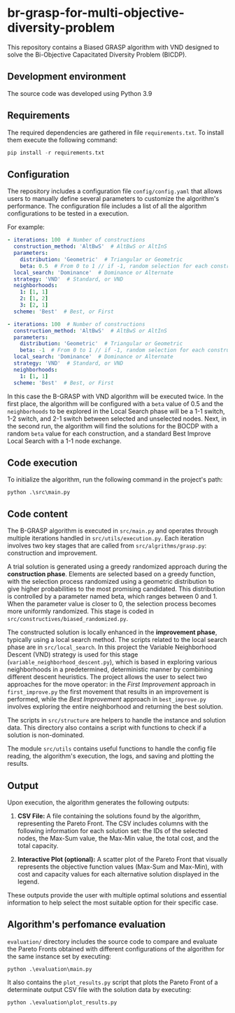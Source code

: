 # br-grasp-for-multi-objective-diversity-problem
This repository contains a Biased GRASP algorithm with VND designed to solve the Bi-Objective Capacitated Diversity Problem (BICDP).

## Development environment

The source code was developed using Python 3.9

## Requirements

The required dependencies are gathered in file ```requirements.txt```. To install them execute the following command:

```python
pip install -r requirements.txt
```

## Configuration
The repository includes a configuration file ```config/config.yaml``` that allows users to manually define several parameters to customize the algorithm's performance. The configuration file includes a list of all the algorithm configurations to be tested in a execution.

For example:

```yaml
- iterations: 100  # Number of constructions
  construction_method: 'AltBwS'  # AltBwS or AltInS
  parameters:
    distribution: 'Geometric'  # Triangular or Geometric
    beta: 0.5  # From 0 to 1 // if -1, random selection for each construction
  local_search: 'Dominance'  # Dominance or Alternate
  strategy: 'VND'  # Standard, or VND
  neighborhoods:
    1: [1, 1]
    2: [1, 2]
    3: [2, 1]
  scheme: 'Best'  # Best, or First

- iterations: 100  # Number of constructions
  construction_method: 'AltBwS'  # AltBwS or AltInS
  parameters:
    distribution: 'Geometric'  # Triangular or Geometric
    beta: -1  # From 0 to 1 // if -1, random selection for each construction
  local_search: 'Dominance'  # Dominance or Alternate
  strategy: 'VND'  # Standard, or VND
  neighborhoods:
    1: [1, 1]
  scheme: 'Best'  # Best, or First
```

In this case the B-GRASP with VND algorithm will be executed twice. In the first place, the algorithm will be configured with a `beta` value of 0.5 and the `neighborhoods` to be explored in the Local Search phase will be a 1-1 switch, 1-2 switch, and 2-1 switch between selected and unselected nodes. Next, in the second run, the algorithm will find the solutions for the BOCDP with a random `beta` value for each construction, and a standard Best Improve Local Search with a 1-1 node exchange.

## Code execution

To initialize the algorithm, run the following command in the project's path:

```console
python .\src\main.py
```

## Code content

The B-GRASP algorithm is executed in ```src/main.py``` and operates through multiple iterations handled in ```src/utils/execution.py```. Each iteration involves two key stages that are called from ```src/algrithms/grasp.py```: construction and improvement.

A trial solution is generated using a greedy randomized approach during the **construction phase**. Elements are selected based on a greedy function, with the selection process randomized using a geometric distribution to give higher probabilities to the most promising candidated. This distribution is controlled by a parameter named beta, which ranges between 0 and 1. When the parameter value is closer to 0, the selection process becomes more uniformly randomized. This stage is coded in ```src/constructives/biased_randomized.py```.

The constructed solution is locally enhanced in the **improvement phase**, typically using a local search method. The scripts related to the local search phase are in ```src/local_search```. In this project the Variable Neighborhood Descent (VND) strategy is used for this stage (```variable_neighborhood_descent.py```), which is based in exploring various neighborhoods in a predetermined, deterministic manner by combining different descent heuristics. The project allows the user to select two approaches for the move operator: in the *First Improvement* approach in ```first_improve.py``` the first movement that results in an improvement is performed, while the *Best Improvement* approach in ```best_improve.py``` involves exploring the entire neighborhood and returning the best solution.


The scripts in ```src/structure``` are helpers to handle the instance and solution data. This directory also contains a script with functions to check if a solution is non-dominated.

The module ```src/utils``` contains useful functions to handle the config file reading, the algorithm's execution, the logs, and saving and plotting the results.


## Output

Upon execution, the algorithm generates the following outputs:

1.	**CSV File:** A file containing the solutions found by the algorithm, representing the Pareto Front. The CSV includes columns with the following information for each solution set: the IDs of the selected nodes, the Max-Sum value, the Max-Min value, the total cost, and the total capacity.

2.	**Interactive Plot (optional):** A scatter plot of the Pareto Front that visually represents the objective function values (Max-Sum and Max-Min), with cost and capacity values for each alternative solution displayed in the legend.

These outputs provide the user with multiple optimal solutions and essential information to help select the most suitable option for their specific case.


## Algorithm's perfomance evaluation

```evaluation/``` directory includes the source code to compare and evaluate the Pareto Fronts obtained with different configurations of the algorithm for the same instance set by executing:

```console
python .\evaluation\main.py
```

It also contains the ```plot_results.py``` script that plots the Pareto Front of a determinate output CSV file with the solution data by executing:

```console
python .\evaluation\plot_results.py
```
